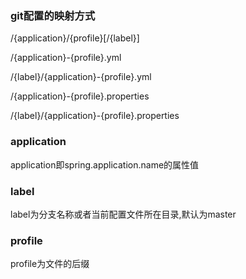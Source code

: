 ### git配置的映射方式

  /{application}/{profile}[/{label}]
  
  /{application}-{profile}.yml
  
  /{label}/{application}-{profile}.yml
  
  /{application}-{profile}.properties
  
  /{label}/{application}-{profile}.properties
  
### application

  application即spring.application.name的属性值
  
### label
  
  label为分支名称或者当前配置文件所在目录,默认为master

### profile
  
  profile为文件的后缀
  